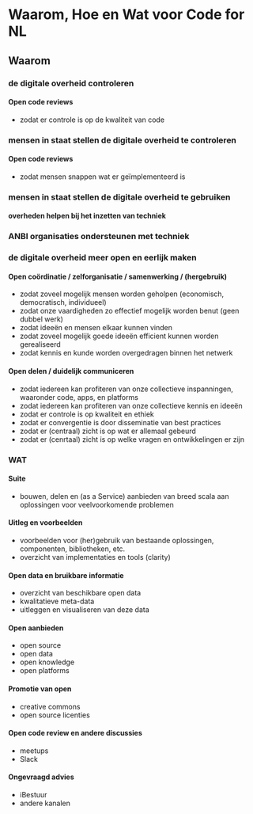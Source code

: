 Waarom, Hoe en Wat voor Code for NL
===================================

## Waarom

### de digitale overheid controleren

#### Open code reviews
- zodat er controle is op de kwaliteit van code

### mensen in staat stellen de digitale overheid te controleren

#### Open code reviews
- zodat mensen snappen wat er geïmplementeerd is

### mensen in staat stellen de digitale overheid te gebruiken

#### overheden helpen bij het inzetten van techniek

### ANBI organisaties ondersteunen met techniek

### de digitale overheid meer open en eerlijk maken

#### Open coördinatie / zelforganisatie / samenwerking / (hergebruik)
- zodat zoveel mogelijk mensen worden geholpen (economisch, democratisch, individueel)
- zodat onze vaardigheden zo effectief mogelijk worden benut (geen dubbel werk)
- zodat ideeën en mensen elkaar kunnen vinden
- zodat zoveel mogelijk goede ideeën efficient kunnen worden gerealiseerd
- zodat kennis en kunde worden overgedragen binnen het netwerk

#### Open delen / duidelijk communiceren
- zodat iedereen kan profiteren van onze collectieve inspanningen, waaronder code, apps, en platforms
- zodat iedereen kan profiteren van onze collectieve kennis en ideeën
- zodat er controle is op kwaliteit en ethiek
- zodat er convergentie is door disseminatie van best practices
- zodat er (centraal) zicht is op wat er allemaal gebeurd
- zodat er (cenrtaal) zicht is op welke vragen en ontwikkelingen er zijn

### WAT

#### Suite
- bouwen, delen en (as a Service) aanbieden van breed scala aan oplossingen voor veelvoorkomende problemen

#### Uitleg en voorbeelden
- voorbeelden voor (her)gebruik van bestaande oplossingen, componenten, bibliotheken, etc.
- overzicht van implementaties en tools (clarity)

#### Open data en bruikbare informatie
- overzicht van beschikbare open data
- kwalitatieve meta-data
- uitleggen en visualiseren van deze data

#### Open aanbieden
- open source
- open data
- open knowledge
- open platforms

#### Promotie van open
- creative commons
- open source licenties

#### Open code review en andere discussies
- meetups
- Slack

#### Ongevraagd advies
- iBestuur
- andere kanalen
